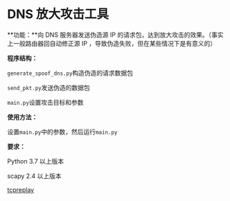 # DNS 放大攻击工具

**功能：**向 DNS 服务器发送伪造源 IP 的请求包，达到放大攻击的效果。（事实上一般路由器回自动修正源 IP ，导致伪造失败，但在某些情况下是有意义的）

**程序结构：**

`generate_spoof_dns.py`构造伪造的请求数据包

`send_pkt.py`发送伪造的数据包

`main.py`设置攻击目标和参数

**使用方法：**

设置`main.py`中的参数，然后运行`main.py`

**要求：**

Python 3.7 以上版本

scapy 2.4 以上版本

[tcpreplay](http://tcpreplay.appneta.com/wiki/installation.html#installation)